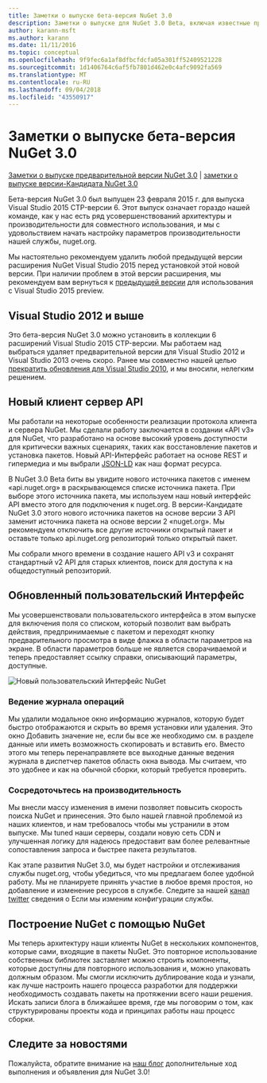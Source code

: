```yaml
---
title: Заметки о выпуске бета-версия NuGet 3.0
description: Заметки о выпуске для NuGet 3.0 Beta, включая известные проблемы, исправления ошибок, добавленные функции и запросы на изменение структуры.
author: karann-msft
ms.author: karann
ms.date: 11/11/2016
ms.topic: conceptual
ms.openlocfilehash: 9f9fec6a1af8dfbcfdcfa05a301ff52409521228
ms.sourcegitcommit: 1d1406764c6af5fb7801d462e0c4afc9092fa569
ms.translationtype: MT
ms.contentlocale: ru-RU
ms.lasthandoff: 09/04/2018
ms.locfileid: "43550917"
---
```

# <a name="nuget-30-beta-release-notes"></a>Заметки о выпуске бета-версия NuGet 3.0

[Заметки о выпуске предварительной версии NuGet 3.0](../release-notes/nuget-3.0-preview.md) | [заметки о выпуске версии-Кандидата NuGet 3.0](../release-notes/nuget-3.0-rc.md)

Бета-версия NuGet 3.0 был выпущен 23 февраля 2015 г. для выпуска Visual Studio 2015 CTP-версии 6. Этот выпуск означает гораздо нашей команде, как у нас есть ряд усовершенствований архитектуры и производительности для совместного использования, и мы с удовольствием начать настройку параметров производительности нашей службы, nuget.org.

Мы настоятельно рекомендуем удалить любой предыдущей версии расширения NuGet Visual Studio 2015 перед установкой этой новой версии.  При наличии проблем в этой версии расширения, мы рекомендуем вам вернуться к [предыдущей версии](http://nuget.codeplex.com/downloads/get/909582) для использования с Visual Studio 2015 preview.

## <a name="visual-studio-2012"></a>Visual Studio 2012 и выше

Это бета-версия NuGet 3.0 можно установить в коллекции 6 расширений Visual Studio 2015 CTP-версии. Мы работаем над выбраться удаляет предварительной версии для Visual Studio 2012 и Visual Studio 2013 очень скоро. Ранее мы совместно нашей целью [прекратить обновления для Visual Studio 2010](http://blog.nuget.org/20141002/visual-studio-2010.html), и мы вносили, нелегким решением.

## <a name="new-clientserver-api"></a>Новый клиент сервер API

Мы работали на некоторые особенности реализации протокола клиента и сервера NuGet. Мы сделали работу заключается в создании «API v3» для NuGet, что разработано на основе высокий уровень доступности для критически важных сценариях, таких как восстановление пакетов и установка пакетов. Новый API-Интерфейс работает на основе REST и гипермедиа и мы выбрали [JSON-LD](http://json-ld.org) как наш формат ресурса.

В NuGet 3.0 Beta биты вы увидите нового источника пакетов с именем «api.nuget.org» в раскрывающемся списке источника пакета.   При выборе этого источника пакета, мы используем наш новый интерфейс API вместо этого для подключения к nuget.org. В версии-Кандидате NuGet 3.0 этого нового источника пакетов на основе версии 3 API заменит источника пакета на основе версии 2 «nuget.org».  Мы рекомендуем отключить все другие источники открытый пакет и оставьте только api.nuget.org репозиторий только открытый пакет.

Мы собрали много времени в создание нашего API v3 и сохранят стандартный v2 API для старых клиентов, поиск для доступа к на общедоступный репозиторий.

## <a name="updated-ui"></a>Обновленный пользовательский Интерфейс

Мы усовершенствовали пользовательского интерфейса в этом выпуске для включения поля со списком, который позволит вам выбрать действия, предпринимаемые с пакетом и переходят кнопку предварительного просмотра в виде флажка в области параметров на экране.  В области параметров больше не является сворачиваемой и теперь предоставляет ссылку справки, описывающий параметры, доступные.

![Новый пользовательский Интерфейс NuGet](./media/NuGet-3.0-Beta/updated-ui.png)


### <a name="operation-logging"></a>Ведение журнала операций

Мы удалили модальное окно информацию журналов, которую будет быстро отображаются и скрыть во время установки или удаления.  Это окно Добавить значение не, если бы все же необходимо см. в разделе данные или иметь возможность скопировать и вставить его.  Вместо этого мы теперь перенаправляете все выходные данные ведения журнала в диспетчер пакетов область окна вывода.  Мы считаем, что это удобнее и как на обычной сборки, который требуется проверить.


### <a name="focus-on-performance"></a>Сосредоточьтесь на производительность

Мы внесли массу изменения в имени позволяет повысить скорость поиска NuGet и принесения.  Это было нашей главной проблемой из наших клиентов, и нам требовалось чтобы мы устранили в этом выпуске.  Мы tuned наши серверы, создали новую сеть CDN и улучшенная логику для надеюсь предоставит вам более релевантные сопоставления запроса и быстрее пакета результатов.

Как этапе развития NuGet 3.0, мы будет настройки и отслеживания службы nuget.org, чтобы убедиться, что мы предлагаем более удобной работу.  Мы не планируете принять участие в любое время простоя, но добавление и изменение ресурсов в службе.  Следите за нашей [канал twitter](http://twitter.com/nuget) сведения о Если мы изменим конфигурации службы.

## <a name="building-nuget-with-nuget"></a>Построение NuGet с помощью NuGet

Мы теперь архитектуру наши клиенты NuGet в нескольких компонентов, которые сами, входящие в пакеты NuGet. Это повторное использование собственных библиотек заставляет можно строить компоненты, которые доступны для повторного использования и, можно упаковать должным образом.  Мы смогли исключить дублирование кода и узнали, как лучше настроить нашего процесса разработки для поддержки необходимость создавать пакеты на протяжении всего наши решения.  Искать записи блога в ближайшее время, где мы поговорим о том, как структурированы проекты кода и принципах работы наш процесс сборки.

## <a name="stay-tuned"></a>Следите за новостями

Пожалуйста, обратите внимание на [наш блог](http://blog.nuget.org) дополнительные ход выполнения и объявления для NuGet 3.0!
